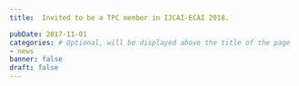 ```yaml
---
title:  Invited to be a TPC member in IJCAI-ECAI 2018.

pubDate: 2017-11-01
categories: # Optional, will be displayed above the title of the page
- news
banner: false
draft: false
---
```

